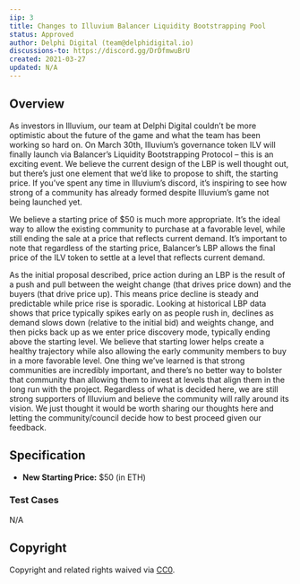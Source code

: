 ```yaml
---
iip: 3
title: Changes to Illuvium Balancer Liquidity Bootstrapping Pool
status: Approved
author: Delphi Digital (team@delphidigital.io)
discussions-to: https://discord.gg/DrDfmwuBrU
created: 2021-03-27
updated: N/A
---
```

<!--You can leave these HTML comments in your merged IIP and delete the visible duplicate text guides, they will not appear and may be helpful to refer to if you edit it again. This is the suggested template for new IIPs. Note that an IIP number will be assigned by an editor. When opening a pull request to submit your IIP, please use an abbreviated title in the filename, `iip-draft_title_abbrev.md`. The title should be 44 characters or less.-->


## Overview
<!--A short (~200 word) description of the proposed change, the abstract should clearly describe the proposed change. This is what *will* be done if the IIP is implemented, not *why* it should be done or *how* it will be done. If the IIP proposes deploying a new contract, write, "we propose to deploy a new contract that will do x".-->

As investors in Illuvium, our team at Delphi Digital couldn’t be more optimistic about the future of the game and what the team has been working so hard on. On March 30th, Illuvium’s governance token ILV will finally launch via Balancer’s Liquidity Bootstrapping Protocol – this is an exciting event. We believe the current design of the LBP is well thought out, but there’s just one element that we’d like to propose to shift, the starting price. If you’ve spent any time in Illuvium’s discord, it’s inspiring to see how strong of a community has already formed despite Illuvium’s game not being launched yet.

We believe a starting price of $50 is much more appropriate. It’s the ideal way to allow the existing community to purchase at a favorable level, while still ending the sale at a price that reflects current demand. It’s important to note that regardless of the starting price, Balancer’s LBP allows the final price of the ILV token to settle at a level that reflects current demand.

As the initial proposal described, price action during an LBP is the result of a push and pull between the weight change (that drives price down) and the buyers (that drive price up). This means price decline is steady and predictable while price rise is sporadic. Looking at historical LBP data shows that price typically spikes early on as people rush in, declines as demand slows down (relative to the initial bid) and weights change, and then picks back up as we enter price discovery mode, typically ending above the starting level. We believe that starting lower helps create a healthy trajectory while also allowing the early community members to buy in a more favorable level. One thing we’ve learned is that strong communities are incredibly important, and there’s no better way to bolster that community than allowing them to invest at levels that align them in the long run with the project.
Regardless of what is decided here, we are still strong supporters of Illuvium and believe the community will rally around its vision. We just thought it would be worth sharing our thoughts here and letting the community/council decide how to best proceed given our feedback. 


## Specification
<!--The specification should describe the syntax and semantics of any new feature, there are five sections
1. Overview
2. Rationale
3. Technical Specification
4. Test Cases
5. Configurable Values
-->

* **New Starting Price:** $50 (in ETH)

### Test Cases
<!--Test cases for an implementation are mandatory for IIPs but can be included with the implementation..-->
N/A


## Copyright
Copyright and related rights waived via [CC0](https://creativecommons.org/publicdomain/zero/1.0/).